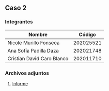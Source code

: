 ## Caso 2

### Integrantes
|Nombre|Código|
|-------|-------|
|Nicole Murillo Fonseca|202025521|
|Ana Sofía Padilla Daza|202021748|
|Cristian David Caro Blanco|202011710|

### Archivos adjuntos

1. [Informe](https://uniandes-my.sharepoint.com/:w:/g/personal/n_murillof_uniandes_edu_co/ESe8jJknSfZOqa-vFAvjmsYB2WgA3e6uBY-JfXqTs1Haxw?e=UInLQC)
